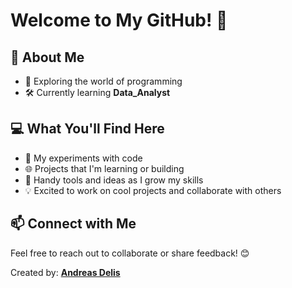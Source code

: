 # Welcome to My GitHub! 👋

## 🌱 About Me
- 🚀 Exploring the world of programming
- 🛠️ Currently learning **Data_Analyst**

## 💻 What You'll Find Here
- 📝 My experiments with code
- 🌐 Projects that I'm learning or building
- 🧰 Handy tools and ideas as I grow my skills
- 💡 Excited to work on cool projects and collaborate with others

## 📫 Connect with Me
Feel free to reach out to collaborate or share feedback! 😊

Created by: [**Andreas Delis**](www.linkedin.com/in/andreasdelis1999)
